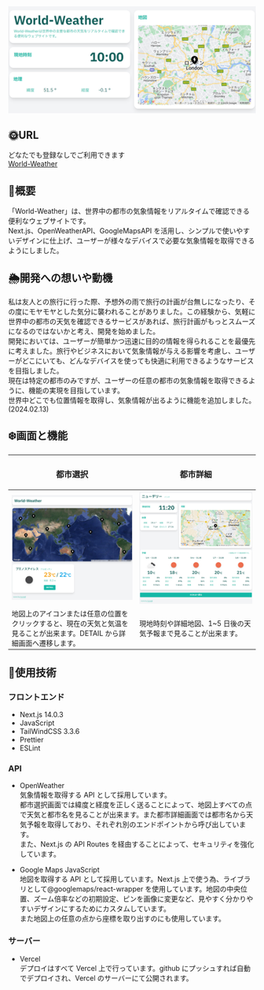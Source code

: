 ![](public/WorldWeatherTop.png)

## :sun_with_face:URL

どなたでも登録なしでご利用できます<br>
[World-Weather](https://world-weather-zeta.vercel.app/world)

## :crescent_moon:概要

「World-Weather」は、世界中の都市の気象情報をリアルタイムで確認できる便利なウェブサイトです。<br>
Next.js、OpenWeatherAPI、GoogleMapsAPI を活用し、シンプルで使いやすいデザインに仕上げ、ユーザーが様々なデバイスで必要な気象情報を取得できるようにしました。

## :sun_behind_rain_cloud:開発への想いや動機

私は友人との旅行に行った際、予想外の雨で旅行の計画が台無しになったり、その度にモヤモヤとした気分に襲われることがありました。この経験から、気軽に世界中の都市の天気を確認できるサービスがあれば、旅行計画がもっとスムーズになるのではないかと考え、開発を始めました。<br>
開発においては、ユーザーが簡単かつ迅速に目的の情報を得られることを最優先に考えました。旅行やビジネスにおいて気象情報が与える影響を考慮し、ユーザーがどこにいても、どんなデバイスを使っても快適に利用できるようなサービスを目指しました。<br>
現在は特定の都市のみですが、ユーザーの任意の都市の気象情報を取得できるように、機能の実現を目指しています。<br>
世界中どこでも位置情報を取得し、気象情報が出るように機能を追加しました。 (2024.02.13)

## :snowflake:画面と機能

| <h3 style="text-align:center;">都市選択</h3>                                                                              | <h3 style="text-align:center;">都市詳細</h3>                   |
| ------------------------------------------------------------------------------------------------------------------------- | -------------------------------------------------------------- |
| ![](public/WorldWeatherWorld.png)                                                                                         | ![](public/WorldWeatherCity.png)                               |
| 地図上のアイコンまたは任意の位置をクリックすると、現在の天気と気温を見ることが出来ます。DETAIL から詳細画面へ遷移します。 | 現地時刻や詳細地図、1~5 日後の天気予報まで見ることが出来ます。 |

## :rainbow:使用技術

### フロントエンド

- Next.js 14.0.3
- JavaScript
- TailWindCSS 3.3.6
- Prettier
- ESLint

### API

- OpenWeather<br>
  気象情報を取得する API として採用しています。<br>
  都市選択画面では緯度と経度を正しく送ることによって、地図上すべての点で天気と都市名を見ることが出来ます。また都市詳細画面では都市名から天気予報を取得しており、それぞれ別のエンドポイントから呼び出しています。<br>
  また、Next.js の API Routes を経由することによって、セキュリティを強化しています。

- Google Maps JavaScript
  <br>
  地図を取得する API として採用しています。Next.js 上で使う為、ライブラリとして@googlemaps/react-wrapper を使用しています。地図の中央位置、ズーム倍率などの初期設定、ピンを画像に変更など、見やすく分かりやすいデザインにするためにカスタムしています。<br>
  また地図上の任意の点から座標を取り出すのにも使用しています。

### サーバー

- Vercel
  <br>
  デプロイはすべて Vercel 上で行っています。github にプッシュすれば自動でデプロイされ、Vercel のサーバーにて公開されます。
